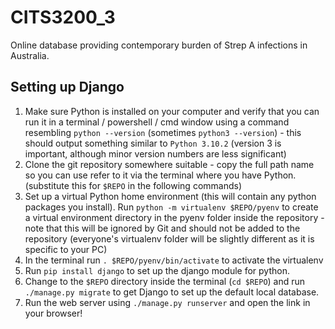 # CITS3200_3
Online database providing contemporary burden of Strep A infections in Australia.

## Setting up Django

1. Make sure Python is installed on your computer and verify that you can run it in a terminal / powershell / cmd window using a command resembling `python --version` (sometimes `python3 --version`) - this should output something similar to `Python 3.10.2` (version 3 is important, although minor version numbers are less significant)
2. Clone the git repository somewhere suitable - copy the full path name so you can use refer to it via the terminal where you have Python. (substitute this for `$REPO` in the following commands)
3. Set up a virtual Python home environment (this will contain any python packages you install). Run `python -m virtualenv $REPO/pyenv` to create a virtual environment directory in the pyenv folder inside the repository - note that this will be ignored by Git and should not be added to the repository (everyone's virtualenv folder will be slightly different as it is specific to your PC)
4. In the terminal run `. $REPO/pyenv/bin/activate` to activate the virtualenv
5. Run `pip install django` to set up the django module for python.
6. Change to the `$REPO` directory inside the terminal (`cd $REPO`) and run `./manage.py migrate` to get Django to set up the default local database.
7. Run the web server using `./manage.py runserver` and open the link in your browser!